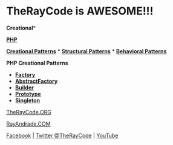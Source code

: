 # TheRayCode is AWESOME!!!

**Creational***

**[PHP](../README.md)** 

**[Creational Patterns](./README.md)** * **[Structural Patterns](../Structural/README.md)** * **[Behavioral Patterns](../Behavioral/README.md)**

**PHP Creational Patterns**

 * **[Factory](./Factory/README.md)**
 * **[AbstractFactory](./AbstractFactory/README.md)**
 * **[Builder](./Builder/README.md)**
 * **[Prototype](./Prototype/README.md)**
 * **[Singleton](./Singleton/README.md)**

[TheRayCode.ORG](https://www.TheRayCode.org)

[RayAndrade.COM](https://www.RayAndrade.com)


[Facebook](https://www.facebook.com/TheRayCode/) | [Twitter @TheRayCode](https://www.twitter.com/TheRayCode/) | [YouTube](https://www.youtube.com/AndradeRay/)
